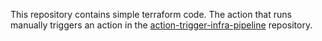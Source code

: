This repository contains simple terraform code. The action that runs manually triggers an action in the [action-trigger-infra-pipeline](https://github.com/FulcrumOps/action-trigger-infra-pipeline) repository.

